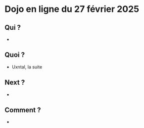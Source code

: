 # Dojo en ligne du 27 février 2025

## Qui ?

*

## Quoi ?

* Uxntal, la suite

## Next ?

*

## Comment ?

*

